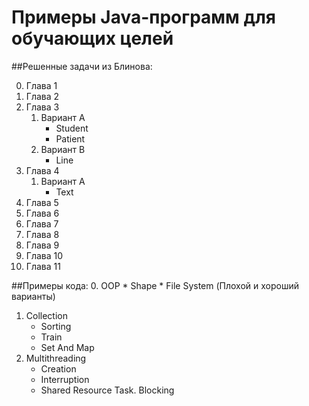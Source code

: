 Примеры Java-программ для обучающих целей
=============

##Решенные задачи из Блинова:

0. Глава 1
1. Глава 2
2. Глава 3
    1. Вариант A
        * Student
        * Patient
    2. Вариант B
        * Line
4. Глава 4
    1. Вариант A
        * Text
5. Глава 5
6. Глава 6
7. Глава 7
8. Глава 8
9. Глава 9
10. Глава 10
11. Глава 11

##Примеры кода:
0. OOP
    * Shape
    * File System (Плохой и хороший варианты)
1. Collection
    * Sorting
    * Train
    * Set And Map
2. Multithreading
    * Creation
    * Interruption
    * Shared Resource Task. Blocking

